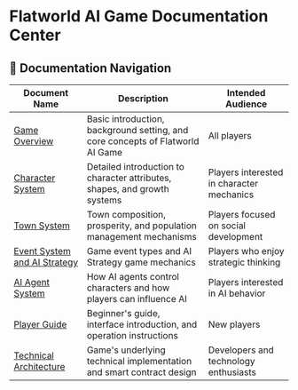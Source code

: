# Flatworld AI Game Documentation Center


## 🧭 Documentation Navigation

| Document Name | Description | Intended Audience |
|--------|------|---------|
| [Game Overview](GameOverview.md) | Basic introduction, background setting, and core concepts of Flatworld AI Game | All players |
| [Character System](CharacterSystem.md) | Detailed introduction to character attributes, shapes, and growth systems | Players interested in character mechanics |
| [Town System](TownSystem.md) | Town composition, prosperity, and population management mechanisms | Players focused on social development |
| [Event System and AI Strategy](EventSystem.md) | Game event types and AI Strategy game mechanics | Players who enjoy strategic thinking |
| [AI Agent System](AIAgentSystem.md) | How AI agents control characters and how players can influence AI | Players interested in AI behavior |
| [Player Guide](PlayerGuide.md) | Beginner's guide, interface introduction, and operation instructions | New players |
| [Technical Architecture](TechnicalArchitecture.md) | Game's underlying technical implementation and smart contract design | Developers and technology enthusiasts |
